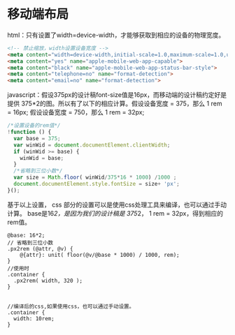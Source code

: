 # 移动端布局


html：只有设置了width=device-width，才能够获取到相应的设备的物理宽度。

```html
<!-- 禁止缩放，width设置设备宽度 -->
<meta content="width=device-width,initial-scale=1.0,maximum-scale=1.0,user-scalable=no" name="viewport">
<meta content="yes" name="apple-mobile-web-app-capable">
<meta content="black" name="apple-mobile-web-app-status-bar-style">
<meta content="telephone=no" name="format-detection">
<meta content="email=no" name="format-detection">
```

javascript：假设375px的设计稿font-size值是16px，而移动端的设计稿约定好是提供 375*2的图。所以有了以下的相应计算。假设设备宽度 = 375，那么 1 rem = 16px; 假设设备宽度 = 750，那么 1 rem = 32px;  

```javascript
/*设置设备的rem值*/
!function () {
  var base = 375;
  var winWid = document.documentElement.clientWidth;
  if (winWid >= base) {
    winWid = base;
  }
  /*省略到三位小数*/
  var size = Math.floor( winWid/375*16 * 1000) /1000 ;
  document.documentElement.style.fontSize = size+ 'px';
}();

```

基于以上设置， css 部分的设置可以是使用css处理工具来编译，也可以通过手动计算。 base是16*2，是因为我们的设计稿是 375*2， 1 rem = 32px，得到相应的rem值。

```less
@base: 16*2;
// 省略到三位小数
.px2rem (@attr, @v) {
    @{attr}: unit( floor(@v/@base * 1000) / 1000, rem);
}
//使用时
.container {
  .px2rem( width, 320 );
}


//编译后的css,如果使用css，也可以通过手动设置。
.container {
  width: 10rem;
}

```

